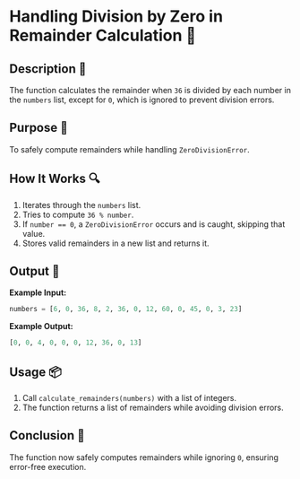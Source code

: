 # Handling Division by Zero in Remainder Calculation 📝

## Description 📝

The function calculates the remainder when `36` is divided by each number in the `numbers` list, except for `0`, which is ignored to prevent division errors.

## Purpose 🎯

To safely compute remainders while handling `ZeroDivisionError`.

## How It Works 🔍

1. Iterates through the `numbers` list.
2. Tries to compute `36 % number`.
3. If `number == 0`, a `ZeroDivisionError` occurs and is caught, skipping that value.
4. Stores valid remainders in a new list and returns it.

## Output 📜

**Example Input:**

```python
numbers = [6, 0, 36, 8, 2, 36, 0, 12, 60, 0, 45, 0, 3, 23]
```

**Example Output:**

```python
[0, 0, 4, 0, 0, 0, 12, 36, 0, 13]
```

## Usage 📦

1. Call `calculate_remainders(numbers)` with a list of integers.
2. The function returns a list of remainders while avoiding division errors.

## Conclusion 🚀

The function now safely computes remainders while ignoring `0`, ensuring error-free execution.

